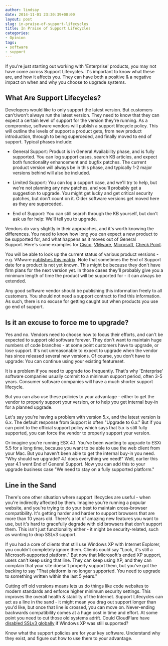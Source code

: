 ```yaml
---
author: lindsay
date: 2014-11-01 23:30:39+00:00
layout: post
slug: in-praise-of-support-lifecycles
title: In Praise of Support Lifecycles
categories:
- Opinion
tags:
- software
- support
---
```


If you're just starting out working with 'Enterprise' products, you may not have come across Support Lifecycles. It's important to know what these are, and how it affects you. They can have both a positive & a negative impact on when and why you choose to upgrade systems.



## What Are Support Lifecycles?



Developers would like to only support the latest version. But customers can't/won't always run the latest version. They need to know that they can expect a certain level of support for the version they're running. As a compromise, software vendors will publish a support lifecycle policy. This will outline the levels of support a product gets, from new product introduction, through to being superceded, and finally moved to end of support. Typical phases include:




    
  * General Support: Product is in General Availability phase, and is fully supported. You can log support cases, search KB articles, and expect both functionality enhancement and bugfix patches. The current product version will always be in this phase, and typically 1-2 major versions behind will also be included.

    
  * Limited Support: You can log a support case, and we'll try to help, but we're not planning any new patches, and you'll probably get a suggestion to upgrade. You might get lucky and get critical security patches, but don't count on it. Older software versions get moved here as they are superceded.

    
  * End of Support: You can still search through the KB yourself, but don't ask us for help: We'll tell you to upgrade.



Vendors do vary slightly in their approaches, and it's worth knowing the differences. You need to know how long you can expect a new product to be supported for, and what happens as it moves out of General Support. Here's some examples for [Cisco](http://www.cisco.com/c/en/us/products/eos-eol-policy.html), [VMware](https://www.vmware.com/support/policies/lifecycle), [Microsoft](http://support2.microsoft.com/lifecycle/default.aspx?LN=en-us&x=5&y=11), [Check Point](http://www.checkpoint.com/support-programs-and-plans/support-lifecycle-policy/index.html).

You will be able to look up the current status of various product versions - e.g. VMware p[ublishes this matrix](https://www.vmware.com/files/pdf/support/Product-Lifecycle-Matrix.pdf). Note that sometimes the End of Support date for a product is not yet known. This might be because they don't have firm plans for the next version yet. In those cases they'll probably give you a minimum length of time the product will be supported for - it can always be extended.

Any good software vendor should be publishing this information freely to all customers. You should not need a support contract to find this information. As such, there is no excuse for getting caught out when products you use go end of support.



## Is it an excuse to force me to upgrade?



Yes and no. Vendors need to choose how to focus their efforts, and can't be expected to support old software forever. They don't want to maintain huge numbers of code branches - at some point customers have to upgrade, or lose support. It's not unreasonable to expect to upgrade when the vendor has since released several new versions. Of course, you don't have to upgrade: You can continue using your existing featureset.

It is a problem if you need to upgrade too frequently. That's why 'Enterprise' software companies usually commit to a minimum support period, often 3-5 years. Consumer software companies will have a much shorter support lifecycle.

But you can also use these policies to your advantage - either to get the vendor to properly support your version, or to help you get internal buy-in for a planned upgrade.

Let's say you're having a problem with version 5.x, and the latest version is 6.x. The default response from Support is often "Upgrade to 6.x." But if you can point to the official support policy which says that 5.x is still fully supported, you can force the vendor to properly support your version.

Or imagine you're running ESX 4.1. You've been wanting to upgrade to ESXi 5.5 for a long time, because you want to be able to use the web client from your Mac. But you haven't been able to get the internal buy-in you need. "Why should we upgrade? 4.1 does everything we need!" Well, earlier this year 4.1 went End of General Support. Now you can add this to your upgrade business case "We need to stay on a fully supported platform."



## Line in the Sand



There's one other situation where support lifecycles are useful - when you're indirectly affected by them. Imagine you're running a popular website, and you're trying to do your best to maintain cross-browser compatibility. It's getting harder and harder to support browsers that are more than 10 years old. There's a lot of amazing new features you want to use, but it's hard to gracefully degrade with old browsers that don't support them. This isn't just functionality either - it might be security-related, such as wanting to drop SSLv3 support.

If you had a core of clients that still use Windows XP with Internet Explorer, you couldn't completely ignore them. Clients could say "Look, it's still a Microsoft-supported platform." But now that Microsoft's ended XP support, users can't keep using that line. They can keep using XP, and they can complain that your site doesn't properly support them, but you've got the backing to say "That platform is no longer supported. You need to upgrade to something written within the last 5 years."

Cutting off old versions means lets us do things like code websites to modern standards and enforce higher minimum security settings. This improves the overall health & stability of the Internet. Support Lifecycles can act as a line in the sand - it might mean you drag out support longer than you'd like, but once that line is crossed, you can move on. Never-ending backwards compatibility comes at a huge cost in time and effort. At some point you need to cut those old systems adrift. Could CloudFlare have [disabled SSLv3 globally](http://blog.cloudflare.com/sslv3-support-disabled-by-default-due-to-vulnerability/) if Windows XP was still supported?

Know what the support policies are for your key software. Understand why they exist, and figure out how to use them to your advantage.
